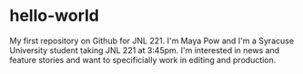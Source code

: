 # hello-world
My first repository on Github for JNL 221. 
I'm Maya Pow and I'm a Syracuse University student taking JNL 221 at 3:45pm. I'm interested in news and feature stories and want to specificially work in editing and production. 
